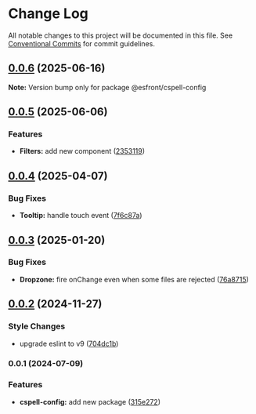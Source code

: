 # Change Log

All notable changes to this project will be documented in this file.
See [Conventional Commits](https://conventionalcommits.org) for commit guidelines.

## [0.0.6](https://github.com/Elonsoft/esfront/compare/@esfront/cspell-config@0.0.5...@esfront/cspell-config@0.0.6) (2025-06-16)

**Note:** Version bump only for package @esfront/cspell-config





## [0.0.5](https://github.com/Elonsoft/esfront/compare/@esfront/cspell-config@0.0.4...@esfront/cspell-config@0.0.5) (2025-06-06)


### Features

* **Filters:** add new component ([2353119](https://github.com/Elonsoft/esfront/commit/23531196e3f8e57355c03b8c334a1810d99e12f1))



## [0.0.4](https://github.com/Elonsoft/esfront/compare/@esfront/cspell-config@0.0.3...@esfront/cspell-config@0.0.4) (2025-04-07)


### Bug Fixes

* **Tooltip:** handle touch event ([7f6c87a](https://github.com/Elonsoft/esfront/commit/7f6c87aec3f33617930919725028e505ecdfe262))



## [0.0.3](https://github.com/Elonsoft/esfront/compare/@esfront/cspell-config@0.0.2...@esfront/cspell-config@0.0.3) (2025-01-20)


### Bug Fixes

* **Dropzone:** fire onChange even when some files are rejected ([76a8715](https://github.com/Elonsoft/esfront/commit/76a871546e66ba1a40dc7a91aa4e66932cfa6d78))



## [0.0.2](https://github.com/Elonsoft/esfront/compare/@esfront/cspell-config@0.0.1...@esfront/cspell-config@0.0.2) (2024-11-27)


### Style Changes

* upgrade eslint to v9 ([704dc1b](https://github.com/Elonsoft/esfront/commit/704dc1bbf0ca3ddfe8b6643c26b4e1ca532153ba))



### 0.0.1 (2024-07-09)


### Features

* **cspell-config:** add new package ([315e272](https://github.com/Elonsoft/esfront/commit/315e27246238d91b993cf73334a6ff0543ba8bc1))
